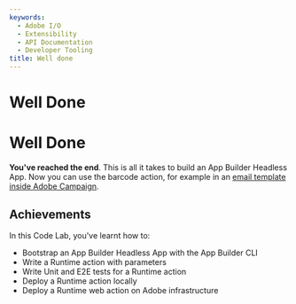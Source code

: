 ```yaml
---
keywords:
  - Adobe I/O
  - Extensibility
  - API Documentation
  - Developer Tooling
title: Well done
---
```


# Well Done
# Well Done

**You've reached the end**. This is all it takes to build an App Builder Headless App. Now you can use the barcode action, for example in an [email template inside Adobe Campaign](https://medium.com/adobetech/adobe-i-o-runtime-polishing-the-rough-edges-of-saas-solutions-238f82b58765).   

## Achievements

In this Code Lab, you've learnt how to: 

* Bootstrap an App Builder Headless App with the App Builder CLI
* Write a Runtime action with parameters 
* Write Unit and E2E tests for a Runtime action  
* Deploy a Runtime action locally    
* Deploy a Runtime web action on Adobe infrastructure 
